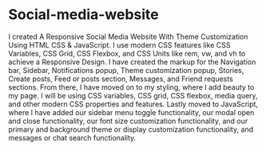 ﻿# Social-media-website
I created A Responsive Social Media Website With Theme Customization Using HTML CSS & JavaScript. I use modern CSS features like CSS Variables, CSS Grid, CSS Flexbox, and CSS Units like rem, vw, and vh to achieve a Responsive Design.
I have created the markup for the Navigation bar, Sidebar, Notifications popup, Theme customization popup, Stories, Create posts, Feed or posts section, Messages, and Friend requests sections. From there, I have moved on to my styling, where I add beauty to my page. I will be using CSS variables, CSS grid, CSS flexbox, media query, and other modern CSS properties and features.
Lastly moved to JavaScript, where I have added our sidebar menu toggle functionality, our modal open and close functionality, our font size customization functionality, and our primary and background theme or display customization functionality, and messages or chat search functionality.
